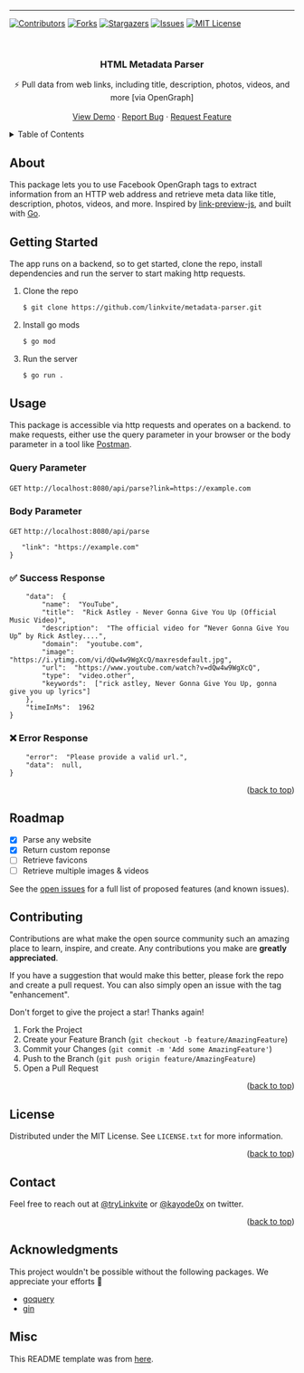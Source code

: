 ----------

<div id="top"></div>
<!--
*** Thanks for checking out the Best-README-Template. If you have a suggestion
*** that would make this better, please fork the repo and create a pull request
*** or simply open an issue with the tag "enhancement".
*** Don't forget to give the project a star!
*** Thanks again! Now go create something AMAZING! :D
-->



<!-- PROJECT SHIELDS -->
<!--
*** I'm using markdown "reference style" links for readability.
*** Reference links are enclosed in brackets [ ] instead of parentheses ( ).
*** See the bottom of this document for the declaration of the reference variables
*** for contributors-url, forks-url, etc. This is an optional, concise syntax you may use.
*** https://www.markdownguide.org/basic-syntax/#reference-style-links
-->
[![Contributors][contributors-shield]][contributors-url]
[![Forks][forks-shield]][forks-url]
[![Stargazers][stars-shield]][stars-url]
[![Issues][issues-shield]][issues-url]
[![MIT License][license-shield]][license-url]



<!-- PROJECT LOGO -->
<br />
<div align="center">
  <h3 align="center">HTML Metadata Parser</h3>
  <p align="center">
    ⚡️ Pull data from web links, including title, description, photos, videos, and more [via OpenGraph]
    <br />
    <br />
    <a href="https://github.com/LinkviteApp/metadata-parser">View Demo</a>
    ·
    <a href="https://github.com/oLinkviteApp/metadata-parser/issues">Report Bug</a>
    ·
    <a href="https://github.com/LinkviteApp/metadata-parser/issues">Request Feature</a>
  </p>
</div>



<!-- TABLE OF CONTENTS -->
<details>
  <summary>Table of Contents</summary>
  <ol>
    <li>
      <a href="#about">About The Project</a>
    </li>
    <li>
      <a href="#getting-started">Getting Started</a>
    </li>
    <li><a href="#usage">Usage</a></li>
    <li><a href="#roadmap">Roadmap</a></li>
    <li><a href="#contributing">Contributing</a></li>
    <li><a href="#license">License</a></li>
    <li><a href="#contact">Contact</a></li>
    <li><a href="#acknowledgments">Acknowledgments</a></li>
  </ol>
</details>



<!-- ABOUT THE PROJECT -->
## About

This package lets you to use Facebook OpenGraph tags to extract information from an HTTP web address and retrieve meta data like title, description, photos, videos, and more. Inspired by [link-preview-js](https://github.com/ospfranco/link-preview-js), and built with [Go](https://go.dev/).



<!-- GETTING STARTED -->
## Getting Started

The app runs on a backend, so to get started, clone the repo, install dependencies and run the server to start making http requests.

1. Clone the repo
   ```sh
   $ git clone https://github.com/linkvite/metadata-parser.git
   ```
2. Install go mods
   ```sh
   $ go mod
   ```
3. Run the server
   ```sh
   $ go run .
   ```



<!-- USAGE EXAMPLES -->
## Usage

This package is accessible via http requests and operates on a backend. to make requests, either use the query parameter in your browser or the body parameter in a tool like [Postman](https://www.postman.com/).

### Query Parameter
 `GET` `http://localhost:8080/api/parse?link=https://example.com`

### Body Parameter
 `GET` `http://localhost:8080/api/parse`
 
 ```js{
	"link": "https://example.com"
}
```

### ✅ Success Response

```js{
    "data":  {
	    "name":  "YouTube",
	    "title":  "Rick Astley - Never Gonna Give You Up (Official Music Video)",
	    "description":  "The official video for “Never Gonna Give You Up” by Rick Astley....",
	    "domain":  "youtube.com",
	    "image":  "https://i.ytimg.com/vi/dQw4w9WgXcQ/maxresdefault.jpg",
	    "url":  "https://www.youtube.com/watch?v=dQw4w9WgXcQ",
	    "type":  "video.other",
	    "keywords":  ["rick astley, Never Gonna Give You Up, gonna give you up lyrics"]
	},
    "timeInMs":  1962
}
```

### ❌ Error Response

```js{
    "error":  "Please provide a valid url.",
    "data":  null,
}
```



<p align="right">(<a href="#top">back to top</a>)</p>



<!-- ROADMAP -->
## Roadmap

- [x] Parse any website
- [x] Return custom reponse
- [ ] Retrieve favicons
- [ ] Retrieve multiple images & videos

See the [open issues](https://github.com/LinkviteApp/metadata-parser/issues) for a full list of proposed features (and known issues).



<!-- CONTRIBUTING -->
## Contributing

Contributions are what make the open source community such an amazing place to learn, inspire, and create. Any contributions you make are **greatly appreciated**.

If you have a suggestion that would make this better, please fork the repo and create a pull request. You can also simply open an issue with the tag "enhancement".

Don't forget to give the project a star! Thanks again!

1. Fork the Project
2. Create your Feature Branch (`git checkout -b feature/AmazingFeature`)
3. Commit your Changes (`git commit -m 'Add some AmazingFeature'`)
4. Push to the Branch (`git push origin feature/AmazingFeature`)
5. Open a Pull Request

<p align="right">(<a href="#top">back to top</a>)</p>



<!-- LICENSE -->
## License

Distributed under the MIT License. See `LICENSE.txt` for more information.

<p align="right">(<a href="#top">back to top</a>)</p>



<!-- CONTACT -->
## Contact

Feel free to reach out at [@tryLinkvite](https://twitter.com/tryLinkvite) or [@kayode0x](https://twitter.com/kayode0x)  on twitter.

<p align="right">(<a href="#top">back to top</a>)</p>



<!-- ACKNOWLEDGMENTS -->
## Acknowledgments

This project wouldn't be possible without the following packages.  We appreciate your efforts 🙏

* [goquery](github.com/PuerkitoBio/goquery)
* [gin](github.com/gin-gonic/gin)



<!-- MISC -->
## Misc

This README template was from [here](https://github.com/othneildrew/Best-README-Template).

<!-- MARKDOWN LINKS & IMAGES -->
<!-- https://www.markdownguide.org/basic-syntax/#reference-style-links -->
[contributors-shield]: https://img.shields.io/github/contributors/linkviteApp/metadata-parser.svg?style=for-the-badge
[contributors-url]: https://github.com/LinkviteApp/metadata-parser/graphs/contributors
[forks-shield]: https://img.shields.io/github/forks/linkviteApp/metadata-parser.svg?style=for-the-badge
[forks-url]: https://github.com/LinkviteApp/metadata-parser/network/members
[stars-shield]: https://img.shields.io/github/stars/linkviteApp/metadata-parser.svg?style=for-the-badge
[stars-url]: https://github.com/LinkviteApp/metadata-parser/stargazers
[issues-shield]: https://img.shields.io/github/issues/linkviteApp/metadata-parser.svg?style=for-the-badge
[issues-url]: https://github.com/LinkviteApp/metadata-parser/issues
[license-shield]: https://img.shields.io/github/license/linkviteApp/metadata-parser.svg?style=for-the-badge
[license-url]: https://github.com/LinkviteApp/metadata-parser/blob/main/LICENSE.txt
